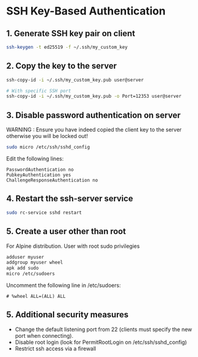 # SSH Key-Based Authentication 

## 1. Generate SSH key pair on client

```bash
ssh-keygen -t ed25519 -f ~/.ssh/my_custom_key
```

## 2. Copy the key to the server

```bash
ssh-copy-id -i ~/.ssh/my_custom_key.pub user@server

# With specific SSH port
ssh-copy-id -i ~/.ssh/my_custom_key.pub -o Port=12353 user@server

```

## 3. Disable password authentication on server

WARNING : Ensure you have indeed copied the client key to the server otherwise you will be locked out!

```bash
sudo micro /etc/ssh/sshd_config
```

Edit the following lines:

```
PasswordAuthentication no
PubkeyAuthentication yes
ChallengeResponseAuthentication no
```

## 4. Restart the ssh-server service

```bash
sudo rc-service sshd restart
```

## 5. Create a user other than root

For Alpine distribution.
User with root sudo privilegies

```bash
adduser myuser
addgroup myuser wheel
apk add sudo
micro /etc/sudoers
```
Uncomment the following line in /etc/sudoers:

```
# %wheel ALL=(ALL) ALL
```


## 5. Additional security measures

- Change the default listening port from 22 (clients must specify the new port when connecting).
- Disable root login (look for PermitRootLogin on /etc/ssh/sshd_config)
- Restrict ssh access via a firewall
